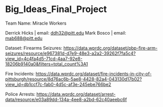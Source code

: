 # Big_Ideas_Final_Project
 
Team Name: Miracle Workers

Derrick Hicks | email: ddh32@pitt.edu
Mark Bosco    | email: mab688@pitt.edu

Dataset:
 Firearms Seizures: https://data.wprdc.org/dataset/pbp-fire-arm-seizures/resource/e967381d-d7e9-48e3-a2a2-39262f7fa5c4?view_id=4c4fa4d5-71cd-4aa7-92e8-18206b9140a0&filters=total_count%3A1
 
 Fire Incidents: https://data.wprdc.org/dataset/fire-incidents-in-city-of-pittsburgh/resource/8d76ac6b-5ae8-4428-82a4-043130d17b02?view_id=db1ccf7c-fab0-4d5c-af3e-245ebe766be2
 
 Police Arrests: https://data.wprdc.org/dataset/arrest-data/resource/e03a89dd-134a-4ee8-a2bd-62c40aeebc6f
 
